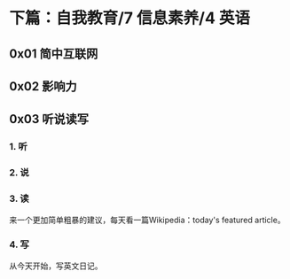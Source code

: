 # 下篇：自我教育/7 信息素养/4 英语

## 0x01 简中互联网

## 0x02 影响力

## 0x03 听说读写

### 1. 听

### 2. 说

### 3. 读

来一个更加简单粗暴的建议，每天看一篇Wikipedia：today's featured article。

### 4. 写

从今天开始，写英文日记。